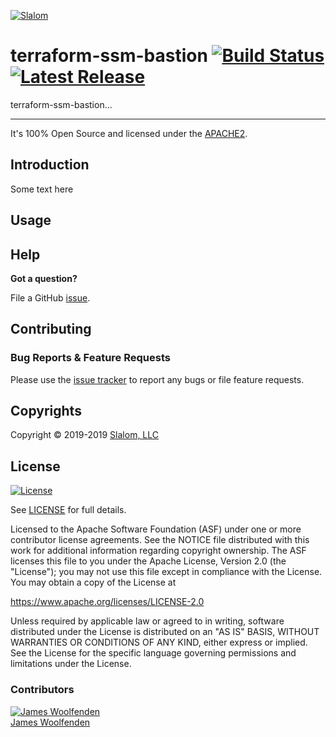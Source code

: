 [![Slalom][logo]](https://slalom.com)

# terraform-ssm-bastion [![Build Status](https://travis-ci.com/JamesWoolfenden/terraform-ssm-bastion.svg?branch=master)](https://travis-ci.com/JamesWoolfenden/terraform-ssm-bastion) [![Latest Release](https://img.shields.io/github/release/JamesWoolfenden/terraform-ssm-bastion.svg)](https://github.com/JamesWoolfenden/terraform-ssm-bastion/releases/latest)

terraform-ssm-bastion...

---

It's 100% Open Source and licensed under the [APACHE2](LICENSE).

## Introduction

Some text here

## Usage

## Help

**Got a question?**

File a GitHub [issue](https://github.com/JamesWoolfenden/terraform-ssm-bastion/issues).

## Contributing

### Bug Reports & Feature Requests

Please use the [issue tracker](https://github.com/JamesWoolfenden/terraform-ssm-bastion/issues) to report any bugs or file feature requests.

## Copyrights

Copyright © 2019-2019 [Slalom, LLC](https://slalom.com)

## License

[![License](https://img.shields.io/badge/License-Apache%202.0-blue.svg)](https://opensource.org/licenses/Apache-2.0)

See [LICENSE](LICENSE) for full details.

Licensed to the Apache Software Foundation (ASF) under one
or more contributor license agreements.  See the NOTICE file
distributed with this work for additional information
regarding copyright ownership.  The ASF licenses this file
to you under the Apache License, Version 2.0 (the
"License"); you may not use this file except in compliance
with the License.  You may obtain a copy of the License at

<https://www.apache.org/licenses/LICENSE-2.0>

Unless required by applicable law or agreed to in writing,
software distributed under the License is distributed on an
"AS IS" BASIS, WITHOUT WARRANTIES OR CONDITIONS OF ANY
KIND, either express or implied.  See the License for the
specific language governing permissions and limitations
under the License.

### Contributors

  [![James Woolfenden][jameswoolfenden_avatar]][jameswoolfenden_homepage]<br/>[James Woolfenden][jameswoolfenden_homepage]

  [jameswoolfenden_homepage]: https://github.com/jameswoolfenden
  [jameswoolfenden_avatar]: https://github.com/jameswoolfenden.png?size=150

[logo]: https://gist.githubusercontent.com/JamesWoolfenden/5c457434351e9fe732ca22b78fdd7d5e/raw/15933294ae2b00f5dba6557d2be88f4b4da21201/slalom-logo.png
[website]: https://slalom.com
[github]: https://github.com/jameswoolfenden
[linkedin]: https://www.linkedin.com/company/slalom-consulting/
[twitter]: https://twitter.com/Slalom

[share_twitter]: https://twitter.com/intent/tweet/?text=Build+Harness&url=https://github.com/JamesWoolfenden/terraform-ssm-bastion
[share_linkedin]: https://www.linkedin.com/shareArticle?mini=true&title=Build+Harness&url=https://github.com/JamesWoolfenden/terraform-ssm-bastion
[share_reddit]: https://reddit.com/submit/?url=https://github.com/JamesWoolfenden/terraform-ssm-bastion
[share_facebook]: https://facebook.com/sharer/sharer.php?u=https://github.com/JamesWoolfenden/terraform-ssm-bastion
[share_email]: mailto:?subject=Build+Harness&body=https://github.com/JamesWoolfenden/terraform-ssm-bastion

